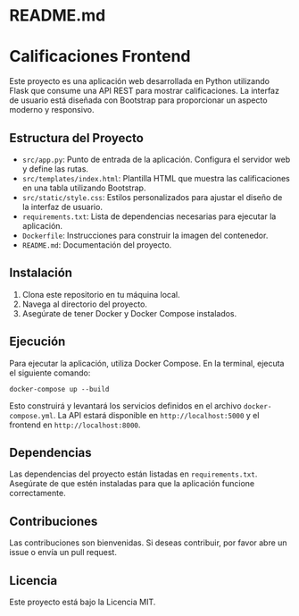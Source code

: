 # README.md

# Calificaciones Frontend

Este proyecto es una aplicación web desarrollada en Python utilizando Flask que consume una API REST para mostrar calificaciones. La interfaz de usuario está diseñada con Bootstrap para proporcionar un aspecto moderno y responsivo.

## Estructura del Proyecto

- `src/app.py`: Punto de entrada de la aplicación. Configura el servidor web y define las rutas.
- `src/templates/index.html`: Plantilla HTML que muestra las calificaciones en una tabla utilizando Bootstrap.
- `src/static/style.css`: Estilos personalizados para ajustar el diseño de la interfaz de usuario.
- `requirements.txt`: Lista de dependencias necesarias para ejecutar la aplicación.
- `Dockerfile`: Instrucciones para construir la imagen del contenedor.
- `README.md`: Documentación del proyecto.

## Instalación

1. Clona este repositorio en tu máquina local.
2. Navega al directorio del proyecto.
3. Asegúrate de tener Docker y Docker Compose instalados.

## Ejecución

Para ejecutar la aplicación, utiliza Docker Compose. En la terminal, ejecuta el siguiente comando:

```
docker-compose up --build
```

Esto construirá y levantará los servicios definidos en el archivo `docker-compose.yml`. La API estará disponible en `http://localhost:5000` y el frontend en `http://localhost:8000`.

## Dependencias

Las dependencias del proyecto están listadas en `requirements.txt`. Asegúrate de que estén instaladas para que la aplicación funcione correctamente.

## Contribuciones

Las contribuciones son bienvenidas. Si deseas contribuir, por favor abre un issue o envía un pull request.

## Licencia

Este proyecto está bajo la Licencia MIT.